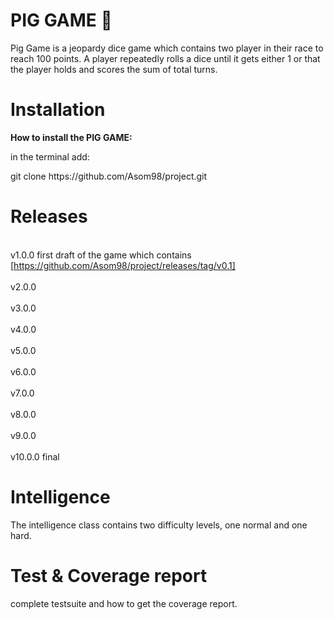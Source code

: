 # PIG GAME 🐷 

<p>Pig Game is a jeopardy dice game which contains two player in their race to reach 100 points.
A player repeatedly rolls a dice until it gets either 1 or that the player holds and scores the 
sum of total turns.</p>

# Installation 
<p><b>How to install the PIG GAME:</b></p>
<p>in the terminal add: </p>
<p>git clone https://github.com/Asom98/project.git</p>

# Releases
<br>v1.0.0 first draft of the game which contains [https://github.com/Asom98/project/releases/tag/v0.1]</br>
<br>v2.0.0 </br>
<br>v3.0.0 </br>
<br>v4.0.0 </br>
<br>v5.0.0 </br>
<br>v6.0.0 </br>
<br>v7.0.0 </br>
<br>v8.0.0 </br>
<br>v9.0.0 </br>
<br>v10.0.0 final </br>

# Intelligence
<p>The intelligence class contains two difficulty levels, one normal and one hard.</p>

# Test & Coverage report
complete testsuite and how to get the coverage report.
